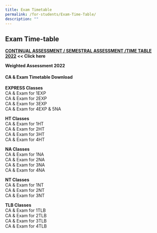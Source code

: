 ```yaml
---
title: Exam Timetable
permalink: /for-students/Exam-Time-Table/
description: ""
---
```


## Exam Time-table

**[CONTINUAL ASSESSMENT / SEMESTRAL ASSESSMENT /TIME TABLE 2022](/files/CA-Exam-Time-table_Classroom_2022.pdf) << Click here**

**Weighted Assessment 2022**

#### **CA & Exam Timetable Download**

**EXPRESS Classes**  
CA & Exam for 1EXP  
CA & Exam for 2EXP  
CA & Exam for 3EXP  
CA & Exam for 4EXP & 5NA

**HT Classes**  
CA & Exam for 1HT  
CA & Exam for 2HT  
CA & Exam for 3HT  
CA & Exam for 4HT

**NA Classes**  
CA & Exam for 1NA  
CA & Exam for 2NA  
CA & Exam for 3NA  
CA & Exam for 4NA

**NT Classes**  
CA & Exam for 1NT  
CA & Exam for 2NT  
CA & Exam for 3NT

**TLB Classes**  
CA & Exam for 1TLB  
CA & Exam for 2TLB  
CA & Exam for 3TLB  
CA & Exam for 4TLB




